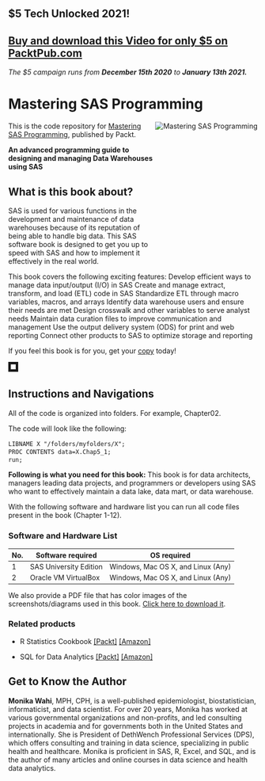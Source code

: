 ## $5 Tech Unlocked 2021!
[Buy and download this Video for only $5 on PacktPub.com](https://www.packtpub.com/product/mastering-sas-programming-video/9781788291248)
-----
*The $5 campaign         runs from __December 15th 2020__ to __January 13th 2021.__*

# Mastering SAS Programming

<a href="https://www.packtpub.com/programming/mastering-sas-programming?utm_source=github&utm_medium=repository&utm_campaign=9781789532371"><img src="https://static.packt-cdn.com/products/9781789532371/cover/smaller" alt="Mastering SAS Programming" height="256px" align="right"></a>

This is the code repository for [Mastering SAS Programming](https://www.packtpub.com/programming/mastering-sas-programming?utm_source=github&utm_medium=repository&utm_campaign=9781789532371), published by Packt.

**An advanced programming guide to designing and managing Data Warehouses using SAS**

## What is this book about?
SAS is used for various functions in the development and maintenance of data warehouses because of its reputation of being able to handle big data. This SAS software book is designed to get you up to speed with SAS and how to implement it effectively in the real world. 

This book covers the following exciting features:
Develop efficient ways to manage data input/output (I/O) in SAS
Create and manage extract, transform, and load (ETL) code in SAS
Standardize ETL through macro variables, macros, and arrays
Identify data warehouse users and ensure their needs are met
Design crosswalk and other variables to serve analyst needs
Maintain data curation files to improve communication and management
Use the output delivery system (ODS) for print and web reporting
Connect other products to SAS to optimize storage and reporting

If you feel this book is for you, get your [copy](https://www.amazon.com/dp/178953237X) today!

<a href="https://www.packtpub.com/?utm_source=github&utm_medium=banner&utm_campaign=GitHubBanner"><img src="https://raw.githubusercontent.com/PacktPublishing/GitHub/master/GitHub.png" 
alt="https://www.packtpub.com/" border="5" /></a>

## Instructions and Navigations
All of the code is organized into folders. For example, Chapter02.

The code will look like the following:
```
LIBNAME X "/folders/myfolders/X";
PROC CONTENTS data=X.Chap5_1;
run;
```

**Following is what you need for this book:**
This book is for data architects, managers leading data projects, and programmers or developers using SAS who want to effectively maintain a data lake, data mart, or data warehouse.

With the following software and hardware list you can run all code files present in the book (Chapter 1-12).
### Software and Hardware List
| No. | Software required | OS required |
| -------- | ------------------------------------ | ----------------------------------- |
| 1 | SAS University Edition | Windows, Mac OS X, and Linux (Any) |
| 2 | Oracle VM VirtualBox | Windows, Mac OS X, and Linux (Any) |


We also provide a PDF file that has color images of the screenshots/diagrams used in this book. [Click here to download it](https://static.packt-cdn.com/downloads/9781789532371_ColorImages.pdf).

### Related products
* R Statistics Cookbook [[Packt]](https://www.packtpub.com/product/r-statistics-cookbook/9781789802566?utm_source=github&utm_medium=repository&utm_campaign=) [[Amazon]](https://www.amazon.com/dp/1789802563)

* SQL for Data Analytics [[Packt]](https://www.packtpub.com/product/sql-for-data-analytics/9781789807356?utm_source=github&utm_medium=repository&utm_campaign=9781789807356) [[Amazon]](https://www.amazon.com/dp/B07QVQGBXB)


## Get to Know the Author
**Monika Wahi**, MPH, CPH, is a well-published epidemiologist, biostatistician, informaticist, and data scientist. For over 20 years, Monika has worked at various governmental organizations and non-profits, and led consulting projects in academia and for governments both in the United States and internationally. She is President of DethWench Professional Services (DPS), which offers consulting and training in data science, specializing in public health and healthcare. Monika is proficient in SAS, R, Excel, and SQL, and is the author of many articles and online courses in data science and health data analytics.
